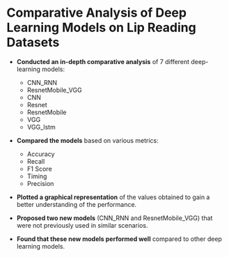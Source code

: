 # Comparative Analysis of Deep Learning Models on Lip Reading Datasets

- **Conducted an in-depth comparative analysis** of 7 different deep-learning models:
  - CNN_RNN
  - ResnetMobile_VGG
  - CNN
  - Resnet
  - ResnetMobile
  - VGG
  - VGG_lstm

- **Compared the models** based on various metrics:
  - Accuracy
  - Recall
  - F1 Score
  - Timing
  - Precision

- **Plotted a graphical representation** of the values obtained to gain a better understanding of the performance.

- **Proposed two new models** (CNN_RNN and ResnetMobile_VGG) that were not previously used in similar scenarios.

- **Found that these new models performed well** compared to other deep learning models.

